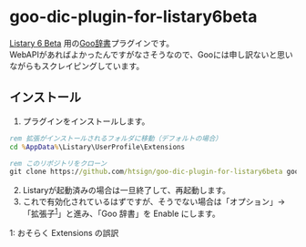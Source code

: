 # goo-dic-plugin-for-listary6beta

[Listary 6 Beta](https://discussion.listary.com/t/listary-6-beta/4615) 用の[Goo辞書](https://dictionary.goo.ne.jp/)プラグインです。  
WebAPIがあればよかったんですがなさそうなので、Gooには申し訳ないと思いながらもスクレイピングしています。

## インストール

1. プラグインをインストールします。
  ```cmd
  rem 拡張がインストールされるフォルダに移動（デフォルトの場合）
  cd %AppData%\Listary\UserProfile\Extensions

  rem このリポジトリをクローン
  git clone https://github.com/htsign/goo-dic-plugin-for-listary6beta goo-dic
  ```
2. Listaryが起動済みの場合は一旦終了して、再起動します。
3. これで有効化されているはずですが、そうでない場合は「オプション」→「拡張子<sup>[1](#_1)</sup>」と進み、「Goo 辞書」を Enable にします。

<a name="_1">1</a>: おそらく Extensions の誤訳
